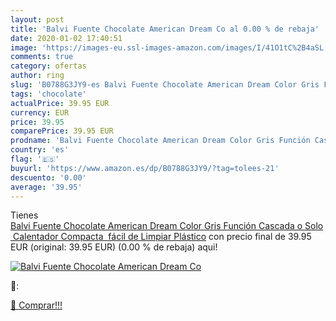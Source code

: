```yaml
---
layout: post
title: 'Balvi Fuente Chocolate American Dream Co al 0.00 % de rebaja'
date: 2020-01-02 17:40:51
image: 'https://images-eu.ssl-images-amazon.com/images/I/41O1tC%2B4aSL._SL200_.jpg'
comments: true
category: ofertas
author: ring
slug: 'B0788G3JY9-es Balvi Fuente Chocolate American Dream Color Gris Función...'
tags: 'chocolate'
actualPrice: 39.95 EUR
currency: EUR
price: 39.95
comparePrice: 39.95 EUR
prodname: 'Balvi Fuente Chocolate American Dream Color Gris Función Cascada o Solo Calentador Compacta  fácil de Limpiar Plástico'
country: 'es'
flag: '🇪🇸'
buyurl: 'https://www.amazon.es/dp/B0788G3JY9/?tag=tolees-21'
descuento: '0.00'
average: '39.95'
---
```


Tienes [Balvi Fuente Chocolate American Dream Color Gris Función Cascada o Solo Calentador Compacta  fácil de Limpiar Plástico](https://www.amazon.es/dp/B0788G3JY9/?tag=tolees-21) con precio final de  39.95 EUR (original: 39.95 EUR) (0.00 %  de rebaja) aqui!

[![Balvi Fuente Chocolate American Dream Co](https://images-eu.ssl-images-amazon.com/images/I/41O1tC%2B4aSL._SL200_.jpg)](https://www.amazon.es/dp/B0788G3JY9/?tag=tolees-21)

🔎:


[🛒 Comprar!!!](https://www.amazon.es/dp/B0788G3JY9/?tag=tolees-21)
